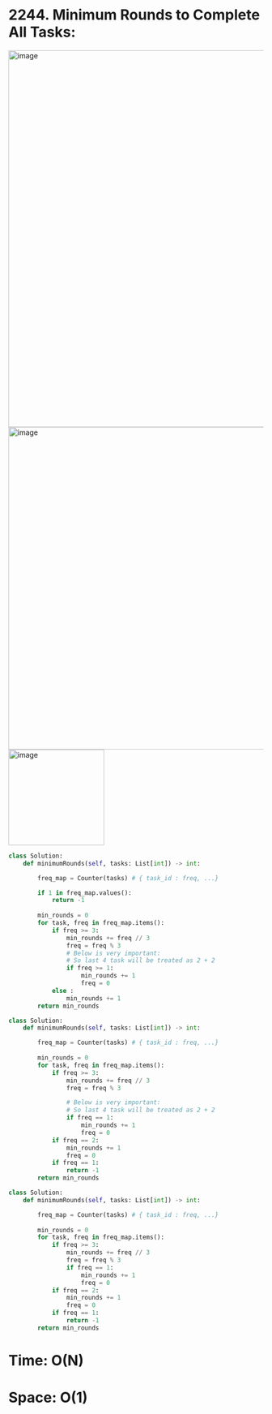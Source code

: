 # 2244. Minimum Rounds to Complete All Tasks:

<img width="743" alt="image" src="https://github.com/jatinbhutka/LeetCode-2022/assets/35987583/0da27f6c-0c32-4b6e-b404-06aa62c8f50e">
<img width="636" alt="image" src="https://github.com/jatinbhutka/LeetCode-2022/assets/35987583/a61067ca-6c25-4e38-8d05-f8930490acaa">


<img width="189" alt="image" src="https://github.com/jatinbhutka/LeetCode-2022/assets/35987583/578a1e44-4f31-47c5-b730-b22c882bff5f">


```python
class Solution:
    def minimumRounds(self, tasks: List[int]) -> int:

        freq_map = Counter(tasks) # { task_id : freq, ...}

        if 1 in freq_map.values():
            return -1
        
        min_rounds = 0
        for task, freq in freq_map.items():
            if freq >= 3:
                min_rounds += freq // 3
                freq = freq % 3
                # Below is very important:
                # So last 4 task will be treated as 2 + 2
                if freq >= 1:
                    min_rounds += 1
                    freq = 0
            else :
                min_rounds += 1
        return min_rounds
```


```python
class Solution:
    def minimumRounds(self, tasks: List[int]) -> int:

        freq_map = Counter(tasks) # { task_id : freq, ...}
        
        min_rounds = 0
        for task, freq in freq_map.items():
            if freq >= 3:
                min_rounds += freq // 3
                freq = freq % 3

                # Below is very important:
                # So last 4 task will be treated as 2 + 2
                if freq == 1:
                    min_rounds += 1
                    freq = 0
            if freq == 2:
                min_rounds += 1
                freq = 0
            if freq == 1:
                return -1
        return min_rounds
```


```python
class Solution:
    def minimumRounds(self, tasks: List[int]) -> int:

        freq_map = Counter(tasks) # { task_id : freq, ...}
        
        min_rounds = 0
        for task, freq in freq_map.items():
            if freq >= 3:
                min_rounds += freq // 3
                freq = freq % 3
                if freq == 1:
                    min_rounds += 1
                    freq = 0
            if freq == 2:
                min_rounds += 1
                freq = 0
            if freq == 1:
                return -1
        return min_rounds
```


# Time: O(N)
# Space: O(1)
